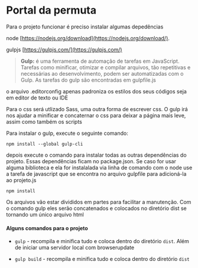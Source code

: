 # Portal da permuta

Para o projeto funcionar é preciso instalar algumas depedências

node [https://nodejs.org/download](https://nodejs.org/download/).

gulpjs [https://gulpjs.com/](https://gulpjs.com/)

> **Gulp:** é uma ferramenta de automação de tarefas em JavaScript. Tarefas como minificar, otimizar e compilar arquivos, tão repetitivas e necessárias ao desenvolvimento, podem ser automatizadas com o Gulp. As tarefas do gulp são encontradas em gulpfile.js

o arquivo .editorconfig apenas padroniza os estilos dos seus códigos seja em editor de texto ou IDE 

Para o css será utlizado Sass, uma outra forma de escrever css. O gulp irá nos ajudar a minificar e concaternar o css para deixar a página mais leve, assim como também os scripts

Para instalar o gulp, execute o seguinte comando:
```
npm install --global gulp-cli
```

depois execute o comando para instalar todas as outras dependências do projeto. Essas dependências ficam no package.json. Se caso for usar alguma biblioteca e ela for instalalada via linha de comando com o node use a tarefa de javascript que se encontra no arquivo gulpfile para adicioná-la ao projeto.js
```
npm install
```

Os arquivos vão estar divididos em partes para facilitar a manutenção. Com o comando gulp eles serão concatenados e colocados no diretório dist se tornando um único arquivo html

#### Alguns comandos para o projeto

+  `gulp` - recompila e minifica tudo e coloca dentro do diretório `dist`. Além de iniciar uma servidor local com browserupdate

+  `gulp build` - recompila e minifica tudo e coloca dentro do diretório `dist`


